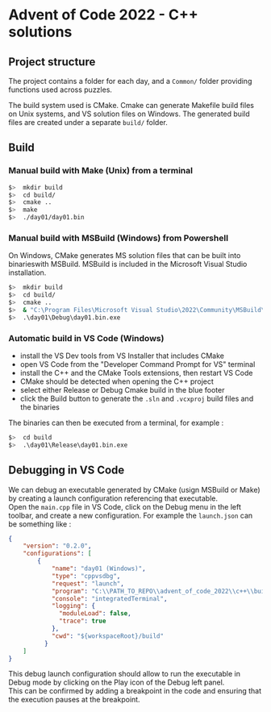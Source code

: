 
# Advent of Code 2022 - C++ solutions

## Project structure

The project contains a folder for each day, and a `Common/` folder providing functions used across puzzles.

The build system used is CMake.
Cmake can generate Makefile build files on Unix systems, and VS solution files on Windows.
The generated build files are created under a separate `build/` folder.

## Build

### Manual build with Make (Unix) from a terminal

```bash
$>  mkdir build
$>  cd build/
$>  cmake ..
$>  make
$>  ./day01/day01.bin
```

### Manual build with MSBuild (Windows) from Powershell

On Windows, CMake generates MS solution files that can be built into binarieswith MSBuild.
MSBuild is included in the Microsoft Visual Studio installation.

```bash
$>  mkdir build
$>  cd build/
$>  cmake ..
$>  & "C:\Program Files\Microsoft Visual Studio\2022\Community\MSBuild\Current\Bin\MSBuild.exe" day01\day01.bin.vcxproj
$>  .\day01\Debug\day01.bin.exe
```

### Automatic build in VS Code (Windows)

 - install the VS Dev tools from VS Installer that includes CMake
 - open VS Code from the "Developer Command Prompt for VS" terminal
 - install the C++ and the CMake Tools extensions, then restart VS Code
 - CMake should be detected when opening the C++ project
 - select either Release or Debug Cmake build in the blue footer
 - click the Build button to generate the `.sln` and `.vcxproj` build files and the binaries

The binaries can then be executed from a terminal, for example :
 ```bash
$>  cd build
$>  .\day01\Release\day01.bin.exe
```

## Debugging in VS Code

We can debug an executable generated by CMake (usign MSBuild or Make) by creating a launch configuration referencing that executable.  
Open the `main.cpp` file in VS Code, click on the Debug menu in the left toolbar, and create a new configuration.
For example the `launch.json` can be something like :

```json
{
    "version": "0.2.0",
    "configurations": [ 
        {
            "name": "day01 (Windows)",
            "type": "cppvsdbg",
            "request": "launch",
            "program": "C:\\PATH_TO_REPO\\advent_of_code_2022\\c++\\build\\day01\\Debug\\day01.bin.exe",
            "console": "integratedTerminal",
            "logging": {
              "moduleLoad": false,
              "trace": true
            },
            "cwd": "${workspaceRoot}/build"
          }
    ]
}
```
This debug launch configuration should allow to run the executable in Debug mode by clicking on the Play icon of the Debug left panel.  
This can be confirmed by adding a breakpoint in the code and ensuring that the execution pauses at the breakpoint.
